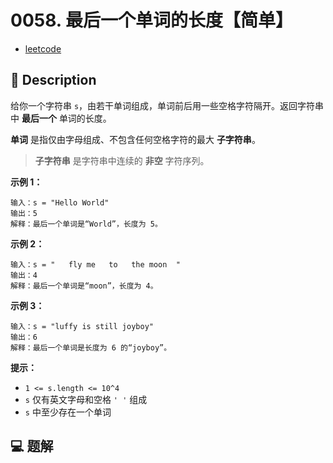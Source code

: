 # 0058. 最后一个单词的长度【简单】

- [leetcode](https://leetcode.cn/problems/length-of-last-word/)

## 📝 Description

给你一个字符串 `s`，由若干单词组成，单词前后用一些空格字符隔开。返回字符串中 **最后一个** 单词的长度。

**单词** 是指仅由字母组成、不包含任何空格字符的最大 **子字符串**。

> **子字符串** 是字符串中连续的 **非空** 字符序列。

**示例 1：**
```
输入：s = "Hello World"
输出：5
解释：最后一个单词是“World”，长度为 5。
```
**示例 2：**
```
输入：s = "   fly me   to   the moon  "
输出：4
解释：最后一个单词是“moon”，长度为 4。
```
**示例 3：**
```
输入：s = "luffy is still joyboy"
输出：6
解释：最后一个单词是长度为 6 的“joyboy”。
```
**提示：**

- `1 <= s.length <= 10^4`
- `s` 仅有英文字母和空格 `' '` 组成
- `s` 中至少存在一个单词

## 💻 题解

```

```
